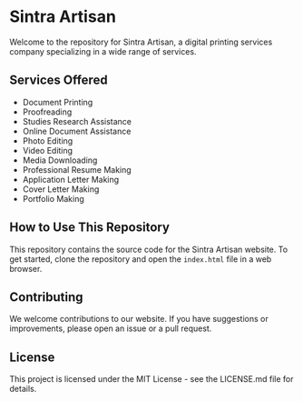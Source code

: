 # Sintra Artisan

Welcome to the repository for Sintra Artisan, a digital printing services company specializing in a wide range of services.

## Services Offered

- Document Printing
- Proofreading
- Studies Research Assistance
- Online Document Assistance
- Photo Editing
- Video Editing
- Media Downloading
- Professional Resume Making
- Application Letter Making
- Cover Letter Making
- Portfolio Making

## How to Use This Repository

This repository contains the source code for the Sintra Artisan website. To get started, clone the repository and open the `index.html` file in a web browser.

## Contributing

We welcome contributions to our website. If you have suggestions or improvements, please open an issue or a pull request.

## License

This project is licensed under the MIT License - see the LICENSE.md file for details.
